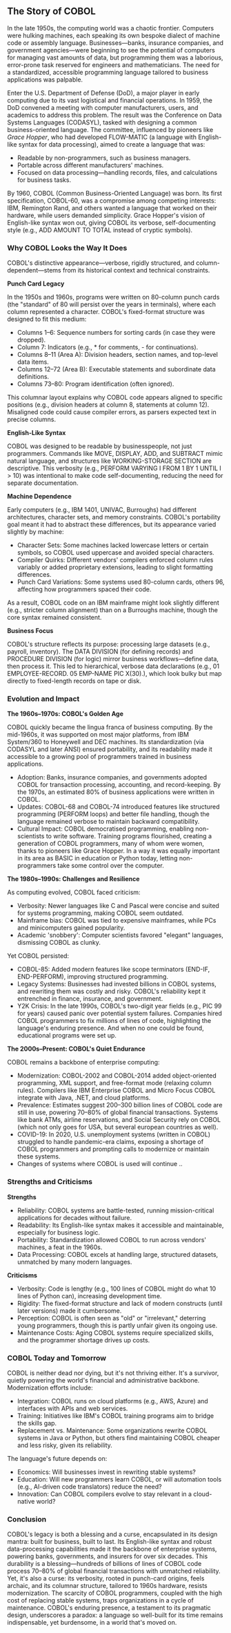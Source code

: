 
## The Story of COBOL

In the late 1950s, the computing world was a chaotic frontier. Computers were hulking machines,
each speaking its own bespoke dialect of machine code or assembly language. Businesses—banks,
insurance companies, and government agencies—were beginning to see the potential of computers
for managing vast amounts of data, but programming them was a laborious, error-prone task reserved
for engineers and mathematicians. The need for a standardized, accessible programming language
tailored to business applications was palpable.

Enter the U.S. Department of Defense (DoD), a major player in early computing due to its vast
logistical and financial operations. In 1959, the DoD convened a meeting with computer manufacturers,
users, and academics to address this problem. The result was the Conference on Data Systems
Languages (CODASYL), tasked with designing a common business-oriented language. The committee,
influenced by pioneers like *Grace Hopper*, who had developed FLOW-MATIC (a language with
English-like syntax for data processing), aimed to create a language that was:

- Readable by non-programmers, such as business managers.
- Portable across different manufacturers' machines.
- Focused on data processing—handling records, files, and calculations for business tasks.

By 1960, COBOL (Common Business-Oriented Language) was born. Its first specification, COBOL-60,
was a compromise among competing interests: IBM, Remington Rand, and others wanted a language
that worked on their hardware, while users demanded simplicity. Grace Hopper's vision of
English-like syntax won out, giving COBOL its verbose, self-documenting style
(e.g., ADD AMOUNT TO TOTAL instead of cryptic symbols).


### Why COBOL Looks the Way It Does

COBOL's distinctive appearance—verbose, rigidly structured, and column-dependent—stems from
its historical context and technical constraints.


__Punch Card Legacy__

In the 1950s and 1960s, programs were written on 80-column punch cards (the "standard" of 80 will
persist over the years in terminals), where each column represented a character.
COBOL's fixed-format structure was designed to fit this medium:
- Columns 1–6: Sequence numbers for sorting cards (in case they were dropped).
- Column 7: Indicators (e.g., * for comments, - for continuations).
- Columns 8–11 (Area A): Division headers, section names, and top-level data items.
- Columns 12–72 (Area B): Executable statements and subordinate data definitions.
- Columns 73–80: Program identification (often ignored).

This columnar layout explains why COBOL code appears aligned to specific positions
(e.g., division headers at column 8, statements at column 12). Misaligned code could
cause compiler errors, as parsers expected text in precise columns.


__English-Like Syntax__

COBOL was designed to be readable by businesspeople, not just programmers. Commands like MOVE,
DISPLAY, ADD, and SUBTRACT mimic natural language, and structures like WORKING-STORAGE SECTION
are descriptive. This verbosity (e.g., PERFORM VARYING I FROM 1 BY 1 UNTIL I > 10) was
intentional to make code self-documenting, reducing the need for separate documentation.


__Machine Dependence__

Early computers (e.g., IBM 1401, UNIVAC, Burroughs) had different architectures, character sets,
and memory constraints. COBOL's portability goal meant it had to abstract these differences,
but its appearance varied slightly by machine:

- Character Sets: Some machines lacked lowercase letters or certain symbols, so COBOL used
  uppercase and avoided special characters.
- Compiler Quirks: Different vendors' compilers enforced column rules variably or added
  proprietary extensions, leading to slight formatting differences.
- Punch Card Variations: Some systems used 80-column cards, others 96, affecting how
  programmers spaced their code.

As a result, COBOL code on an IBM mainframe might look slightly different (e.g., stricter
column alignment) than on a Burroughs machine, though the core syntax remained consistent.


__Business Focus__

COBOL's structure reflects its purpose: processing large datasets (e.g., payroll, inventory).
The DATA DIVISION (for defining records) and PROCEDURE DIVISION (for logic) mirror business
workflows—define data, then process it. This led to hierarchical, verbose data declarations
(e.g., 01 EMPLOYEE-RECORD. 05 EMP-NAME PIC X(30).), which look bulky but map directly to
fixed-length records on tape or disk.


### Evolution and Impact

__The 1960s–1970s: COBOL's Golden Age__

COBOL quickly became the lingua franca of business computing. By the mid-1960s, it was supported
on most major platforms, from IBM System/360 to Honeywell and DEC machines. Its standardization
(via CODASYL and later ANSI) ensured portability, and its readability made it accessible to a
growing pool of programmers trained in business applications.

- Adoption: Banks, insurance companies, and governments adopted COBOL for transaction processing,
  accounting, and record-keeping. By the 1970s, an estimated 80% of business applications were
  written in COBOL.
- Updates: COBOL-68 and COBOL-74 introduced features like structured programming (PERFORM loops)
  and better file handling, though the language remained verbose to maintain backward compatibility.
- Cultural Impact: COBOL democratised programming, enabling non-scientists to write software.
  Training programs flourished, creating a generation of COBOL programmers, many of whom were women,
  thanks to pioneers like Grace Hopper. In a way it was equally important in its area as BASIC
  in education or Python today, letting non-programmers take some control over the computer.

__The 1980s–1990s: Challenges and Resilience__

As computing evolved, COBOL faced criticism:

- Verbosity: Newer languages like C and Pascal were concise and suited for systems programming,
  making COBOL seem outdated.
- Mainframe bias: COBOL was tied to expensive mainframes, while PCs and minicomputers gained popularity.
- Academic 'snobbery': Computer scientists favored "elegant" languages, dismissing COBOL as clunky.

Yet COBOL persisted:

- COBOL-85: Added modern features like scope terminators (END-IF, END-PERFORM), improving structured
  programming.
- Legacy Systems: Businesses had invested billions in COBOL systems, and rewriting them was costly
  and risky. COBOL's reliability kept it entrenched in finance, insurance, and government.
- Y2K Crisis: In the late 1990s, COBOL's two-digit year fields (e.g., PIC 99 for years) caused panic
  over potential system failures. Companies hired COBOL programmers to fix millions of lines of code,
  highlighting the language's enduring presence. And when no one could be found, educational programs
  were set up.

__The 2000s–Present: COBOL's Quiet Endurance__

COBOL remains a backbone of enterprise computing:

- Modernization: COBOL-2002 and COBOL-2014 added object-oriented programming, XML support, and free-format
  mode (relaxing column rules). Compilers like IBM Enterprise COBOL and Micro Focus COBOL integrate with
  Java, .NET, and cloud platforms.
- Prevalence: Estimates suggest 200–300 billion lines of COBOL code are still in use, powering 70–80%
  of global financial transactions. Systems like bank ATMs, airline reservations, and Social Security
  rely on COBOL (which not only goes for USA, but several european countries as well).
- COVID-19: In 2020, U.S. unemployment systems (written in COBOL) struggled to handle pandemic-era
  claims, exposing a shortage of COBOL programmers and prompting calls to modernize or maintain these
  systems.
- Changes of systems where COBOL is used will continue ..

### Strengths and Criticisms

__Strengths__

- Reliability: COBOL systems are battle-tested, running mission-critical applications for decades without failure.
- Readability: Its English-like syntax makes it accessible and maintainable, especially for business logic.
- Portability: Standardization allowed COBOL to run across vendors' machines, a feat in the 1960s.
- Data Processing: COBOL excels at handling large, structured datasets, unmatched by many modern languages.

__Criticisms__

- Verbosity: Code is lengthy (e.g., 100 lines of COBOL might do what 10 lines of Python can), increasing development time.
- Rigidity: The fixed-format structure and lack of modern constructs (until later versions) made it cumbersome.
- Perception: COBOL is often seen as "old" or "irrelevant," deterring young programmers, though this is partly
  unfair given its ongoing use.
- Maintenance Costs: Aging COBOL systems require specialized skills, and the programmer shortage drives up costs.


### COBOL Today and Tomorrow

COBOL is neither dead nor dying, but it's not thriving either. It's a survivor, quietly powering the world's
financial and administrative backbone. Modernization efforts include:

- Integration: COBOL runs on cloud platforms (e.g., AWS, Azure) and interfaces with APIs and web services.
- Training: Initiatives like IBM's COBOL training programs aim to bridge the skills gap.
- Replacement vs. Maintenance: Some organizations rewrite COBOL systems in Java or Python, but others find
  maintaining COBOL cheaper and less risky, given its reliability.

The language's future depends on:

- Economics: Will businesses invest in rewriting stable systems?
- Education: Will new programmers learn COBOL, or will automation tools (e.g., AI-driven code translators)
  reduce the need?
- Innovation: Can COBOL compilers evolve to stay relevant in a cloud-native world?


### Conclusion

COBOL's legacy is both a blessing and a curse, encapsulated in its design mantra: built for business,
built to last. Its English-like syntax and robust data-processing capabilities made it the backbone of
enterprise systems, powering banks, governments, and insurers for over six decades. This durability is
a blessing—hundreds of billions of lines of COBOL code process 70–80% of global financial transactions
with unmatched reliability. Yet, it's also a curse: its verbosity, rooted in punch-card origins, feels
archaic, and its columnar structure, tailored to 1960s hardware, resists modernization. The scarcity of
COBOL programmers, coupled with the high cost of replacing stable systems, traps organizations in a cycle
of maintenance. COBOL's enduring presence, a testament to its pragmatic design, underscores a paradox:
a language so well-built for its time remains indispensable, yet burdensome, in a world that's moved on.
